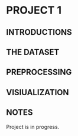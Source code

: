 # PROJECT 1

## INTRODUCTIONS



## THE DATASET


## PREPROCESSING


## VISIUALIZATION


## NOTES
Project is in progress.


